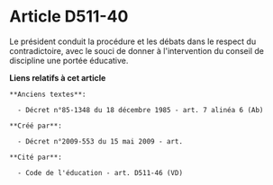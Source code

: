 # Article D511-40

Le président conduit la procédure et les débats dans le respect du contradictoire, avec le souci de donner à l'intervention
du conseil de discipline une portée éducative.

**Liens relatifs à cet article**

	**Anciens textes**:

	  - Décret n°85-1348 du 18 décembre 1985 - art. 7 alinéa 6 (Ab)

	**Créé par**:

	  - Décret n°2009-553 du 15 mai 2009 - art.

	**Cité par**:

	  - Code de l'éducation - art. D511-46 (VD)
